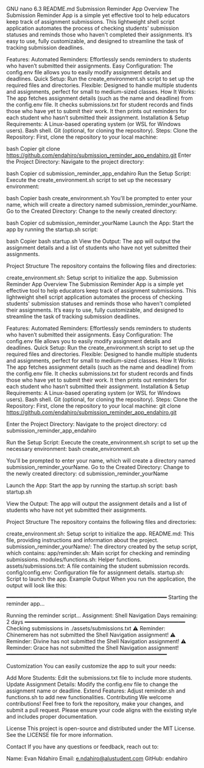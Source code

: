   GNU nano 6.3                                                              README.md
Submission Reminder App
Overview
The Submission Reminder App is a simple yet effective tool to help educators keep track of assignment submissions. This lightweight shell script application automates the process of checking students' submission statuses and reminds those who haven't completed their assignments. It’s easy to use, fully customizable, and designed to streamline the task of tracking submission deadlines.

Features:
Automated Reminders: Effortlessly sends reminders to students who haven’t submitted their assignments.
Easy Configuration: The config.env file allows you to easily modify assignment details and deadlines.
Quick Setup: Run the create_environment.sh script to set up the required files and directories.
Flexible: Designed to handle multiple students and assignments, perfect for small to medium-sized classes.
How It Works:
The app fetches assignment details (such as the name and deadline) from the config.env file.
It checks submissions.txt for student records and finds those who have yet to submit their work.
It then prints out reminders for each student who hasn’t submitted their assignment.
Installation & Setup
Requirements:
A Linux-based operating system (or WSL for Windows users).
Bash shell.
Git (optional, for cloning the repository).
Steps:
Clone the Repository: First, clone the repository to your local machine:

bash
Copier
git clone https://github.com/endahiro/submission_reminder_app_endahiro.git
Enter the Project Directory: Navigate to the project directory:

bash
Copier
cd submission_reminder_app_endahiro
Run the Setup Script: Execute the create_environment.sh script to set up the necessary environment:

bash
Copier
bash create_environment.sh
You'll be prompted to enter your name, which will create a directory named submission_reminder_yourName.
Go to the Created Directory: Change to the newly created directory:

bash
Copier
cd submission_reminder_yourName
Launch the App: Start the app by running the startup.sh script:

bash
Copier
bash startup.sh
View the Output: The app will output the assignment details and a list of students who have not yet submitted their assignments.

Project Structure
The repository contains the following files and directories:

create_environment.sh: Setup script to initialize the app.
Submission Reminder App
Overview
The Submission Reminder App is a simple yet effective tool to help educators keep track of assignment submissions. This lightweight shell script application automates the process of checking students' submission statuses and reminds those who haven't completed their assignments. It’s easy to use, fully customizable, and designed to streamline the task of tracking submission deadlines.

Features:
Automated Reminders: Effortlessly sends reminders to students who haven’t submitted their assignments.
Easy Configuration: The config.env file allows you to easily modify assignment details and deadlines.
Quick Setup: Run the create_environment.sh script to set up the required files and directories.
Flexible: Designed to handle multiple students and assignments, perfect for small to medium-sized classes.
How It Works:
The app fetches assignment details (such as the name and deadline) from the config.env file.
It checks submissions.txt for student records and finds those who have yet to submit their work.
It then prints out reminders for each student who hasn’t submitted their assignment.
Installation & Setup
Requirements:
A Linux-based operating system (or WSL for Windows users).
Bash shell.
Git (optional, for cloning the repository).
Steps:
Clone the Repository:
First, clone the repository to your local machine:
git clone https://github.com/endahiro/submission_reminder_app_endahiro.git

Enter the Project Directory:
Navigate to the project directory:
cd submission_reminder_app_endahiro

Run the Setup Script:
Execute the create_environment.sh script to set up the necessary environment:
bash create_environment.sh

You'll be prompted to enter your name, which will create a directory named submission_reminder_yourName.
Go to the Created Directory:
Change to the newly created directory:
cd submission_reminder_yourName

Launch the App:
Start the app by running the startup.sh script:
bash startup.sh

View the Output:
The app will output the assignment details and a list of students who have not yet submitted their assignments.

Project Structure
The repository contains the following files and directories:

create_environment.sh: Setup script to initialize the app.
README.md: This file, providing instructions and information about the project.
submission_reminder_yourName/: The directory created by the setup script, which contains:
app/reminder.sh: Main script for checking and reminding submissions.
modules/functions.sh: Helper functions.
assets/submissions.txt: A file containing the student submission records.
config/config.env: Configuration file for assignment details.
startup.sh: Script to launch the app.
Example Output
When you run the application, the output will look like this:

━━━━━━━━━━━━━━━━━━━━━━━━━━━━━━━━━━━━━━━━━━━━━━━━━━
Starting the reminder app...

Running the reminder script...
Assignment: Shell Navigation
Days remaining: 2 days
━━━━━━━━━━━━━━━━━━━━━━━━━━━━━━━━━━━━━━━━━━━━━━━━━━
Checking submissions in ./assets/submissions.txt
⚠️ Reminder: Chinemerem has not submitted the Shell Navigation assignment!
⚠️ Reminder: Divine has not submitted the Shell Navigation assignment!
⚠️ Reminder: Grace has not submitted the Shell Navigation assignment!
━━━━━━━━━━━━━━━━━━━━━━━━━━━━━━━━━━━━━━━━━━━━━━━━━━

Customization
You can easily customize the app to suit your needs:

Add More Students: Edit the submissions.txt file to include more students.
Update Assignment Details: Modify the config.env file to change the assignment name or deadline.
Extend Features: Adjust reminder.sh and functions.sh to add new functionalities.
Contributing
We welcome contributions! Feel free to fork the repository, make your changes, and submit a pull request. Please ensure your code aligns with the existing style and includes proper documentation.

License
This project is open-source and distributed under the MIT License. See the LICENSE file for more information.

Contact
If you have any questions or feedback, reach out to:

Name: Evan Ndahiro
Email: e.ndahiro@alustudent.com
GitHub: endahiro

